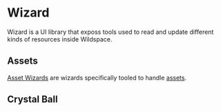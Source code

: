 # Wizard

Wizard is a UI library that exposs tools used
to read and update different kinds
of resources inside Wildspace.

## Assets

[Asset Wizards](/Wizard/Asset%20Editors) are wizards specifically
tooled to handle [assets](/Artifact).


## Crystal Ball
